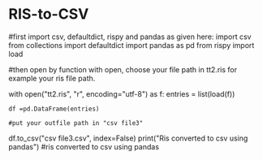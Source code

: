 # RIS-to-CSV
#first import csv, defaultdict, rispy and pandas as given here:
import csv
from collections import defaultdict
import pandas as pd
from rispy import load

#then open by function with open, choose your file path in tt2.ris for example your ris file path.

with open("tt2.ris", "r", encoding="utf-8") as f:
    entries = list(load(f))

    df =pd.DataFrame(entries)

    #put your outfile path in "csv file3"
df.to_csv("csv file3.csv", index=False)
print("Ris converted to csv using pandas")
#ris converted to csv using pandas

